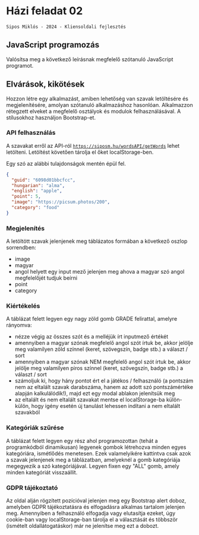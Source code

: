 # Házi feladat 02

    Sipos Miklós - 2024 - Kliensoldali fejlesztés

## JavaScript programozás

Valósítsa meg a következő leírásnak megfelelő szótanuló JavaScript programot.

## Elvárások, kikötések

Hozzon létre egy alkalmazást, amiben lehetőség van szavak letöltésére és megjelenítésére, amolyan szótanuló alkalmazáshoz hasonlóan. Alkalmazzon rétegzett elveket a megfelelő osztályok és modulok felhasználásával. A stílusokhoz használjon Bootstrap-et.

### API felhasználás

A szavakat erről az API-ról [`https://siposm.hu/wordsAPI/getWords`](https://siposm.hu/wordsAPI/getWords) lehet letölteni. Letöltést követően tárolja el őket localStorage-ben.

Egy szó az alábbi tulajdonságok mentén épül fel.

```json
{
  "guid": "6098d01bbcfcc",
  "hungarian": "alma",
  "english": "apple",
  "point": 5,
  "image": "https://picsum.photos/200",
  "category": "food"
}
```

### Megjelenítés

A letöltött szavak jelenjenek meg táblázatos formában a következő oszlop sorrendben:

- image
- magyar
- angol helyett egy input mező jelenjen meg ahova a magyar szó angol megfelelőjét tudjuk beírni
- point
- category

### Kiértékelés

A táblázat felett legyen egy nagy zöld gomb GRADE felirattal, amelyre rányomva:

- nézze végig az összes szót és a melléjük írt inputmező értékét
- amennyiben a magyar szónak megfelelő angol szót írtuk be, akkor jelölje meg valamilyen zöld színnel (keret, szövegszín, badge stb.) a választ / sort
- amennyiben a magyar szónak NEM megfelelő angol szót írtuk be, akkor jelölje meg valamilyen piros színnel (keret, szövegszín, badge stb.) a választ / sort
- számoljuk ki, hogy hány pontot ért el a játékos / felhasználó (a pontszám nem az eltalált szavak darabszáma, hanem az adott szó pontszámértéke alapján kalkulálódik!), majd ezt egy modal ablakon jelenítsük meg
- az eltalált és nem eltalált szavakat mentse el localStorage-ba külön-külön, hogy igény esetén új tanulást lehessen indítani a nem eltalált szavakból

### Kategóriák szűrése

A táblázat felett legyen egy rész ahol programozottan (tehát a programkódból dinamikusan) legyenek gombok létrehozva minden egyes kategóriára, ismétlődés menetesen. Ezek valamelyikére kattintva csak azok a szavak jelenjenek meg a táblázatban, amelyeknél a gomb kategóriája megegyezik a szó kategóriájával. Legyen fixen egy "ALL" gomb, amely minden kategóriát visszaállít.

### GDPR tájékoztató

Az oldal alján rögzített pozícióval jelenjen meg egy Bootstrap alert doboz, amelyben GDPR tájékoztatásra és elfogadásra alkalmas tartalom jelenjen meg. Amennyiben a felhasználó elfogadja vagy elutasítja ezeket, úgy cookie-ban vagy localStorage-ban tárolja el a választását és többször (ismételt oldallátogatáskor) már ne jelenítse meg ezt a dobozt.
